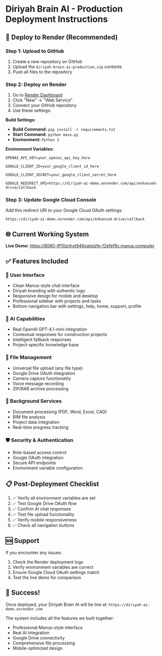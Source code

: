 # Diriyah Brain AI - Production Deployment Instructions

## 🚀 Deploy to Render (Recommended)

### Step 1: Upload to GitHub
1. Create a new repository on GitHub
2. Upload the `diriyah-brain-ai-production.zip` contents
3. Push all files to the repository

### Step 2: Deploy on Render
1. Go to [Render Dashboard](https://dashboard.render.com/)
2. Click "New" → "Web Service"
3. Connect your GitHub repository
4. Use these settings:

**Build Settings:**
- **Build Command:** `pip install -r requirements.txt`
- **Start Command:** `python main.py`
- **Environment:** `Python 3`

**Environment Variables:**
```
OPENAI_API_KEY=your_openai_api_key_here

GOOGLE_CLIENT_ID=your_google_client_id_here

GOOGLE_CLIENT_SECRET=your_google_client_secret_here

GOOGLE_REDIRECT_URI=https://diriyah-ai-demo.onrender.com/api/enhanced-drive/callback
```

### Step 3: Update Google Cloud Console
Add this redirect URI to your Google Cloud OAuth settings:
```
https://diriyah-ai-demo.onrender.com/api/enhanced-drive/callback
```

## 🌐 Current Working System

**Live Demo:** https://8080-iff10znhxt946xatplzfe-f2efef9c.manus.computer

## ✅ Features Included

### 🎨 User Interface
- Clean Manus-style chat interface
- Diriyah branding with authentic logo
- Responsive design for mobile and desktop
- Professional sidebar with projects and tasks
- Bottom navigation bar with settings, help, home, support, profile

### 🤖 AI Capabilities
- Real OpenAI GPT-4.1-mini integration
- Contextual responses for construction projects
- Intelligent fallback responses
- Project-specific knowledge base

### 📁 File Management
- Universal file upload (any file type)
- Google Drive OAuth integration
- Camera capture functionality
- Voice message recording
- ZIP/RAR archive processing

### 🔧 Background Services
- Document processing (PDF, Word, Excel, CAD)
- BIM file analysis
- Project data integration
- Real-time progress tracking

### 🛡️ Security & Authentication
- Role-based access control
- Google OAuth integration
- Secure API endpoints
- Environment variable configuration

## 📋 Post-Deployment Checklist

1. ✅ Verify all environment variables are set
2. ✅ Test Google Drive OAuth flow
3. ✅ Confirm AI chat responses
4. ✅ Test file upload functionality
5. ✅ Verify mobile responsiveness
6. ✅ Check all navigation buttons

## 🆘 Support

If you encounter any issues:
1. Check the Render deployment logs
2. Verify environment variables are correct
3. Ensure Google Cloud OAuth settings match
4. Test the live demo for comparison

## 🎉 Success!

Once deployed, your Diriyah Brain AI will be live at:
`https://diriyah-ai-demo.onrender.com`

The system includes all the features we built together:
- Professional Manus-style interface
- Real AI integration
- Google Drive connectivity
- Comprehensive file processing
- Mobile-optimized design


